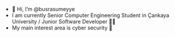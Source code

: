 - 👋 Hi, I’m @busrasumeyye
- I am currently Senior Computer Engineering Student in Çankaya University / Junior Software Developer :woman_technologist:
- My main interest area is cyber security 🌱
